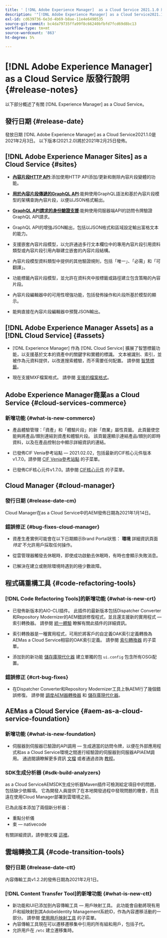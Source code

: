 ```yaml
---
title: ' [!DNL Adobe Experience Manager]  as a Cloud Service 2021.1.0 版發行說明。'
description: '"[!DNL Adobe Experience Manager] as a Cloud Service2021.1.0發行說明。」'
exl-id: cd639736-6e3d-4b69-b8ae-11e4e6490535
source-git-commit: bc4da79735ffa99f8c66240bfbfd7fcd69d8bc13
workflow-type: tm+mt
source-wordcount: '863'
ht-degree: 5%

---
```



# [!DNL Adobe Experience Manager] as a Cloud Service 版發行說明  {#release-notes}

以下部分概述了有關 [!DNL Experience Manager] as a Cloud Service。

## 發行日期 {#release-date}

發放日期 [!DNL Adobe Experience Manager] as a Cloud Service2021.1.0是2021年2月3日。
以下版本(2021.2.0)將於2021年2月25日發佈。

## [!DNL Adobe Experience Manager Sites] as a Cloud Service {#sites}

* **[內容片段HTTP API](/help/assets/content-fragments/assets-api-content-fragments.md)**:添加使用HTTP API添加/更新和刪除內容片段變體的功能。

* **[用於內容片段傳遞的GraphQL API](/help/headless/graphql-api/content-fragments.md)**:能夠使用GraphQL語法和基於內容片段模型的架構查詢內容片段，以便以JSON格式輸出。

* **[GraphQL API請求的身份驗證支援](/help/headless/security/authentication.md)**:能夠使用伺服器端API的訪問令牌驗證GraphQL API請求。

* GraphQL API的增強JSON輸出，包括以JSON格式和區域設定輸出富格文本的能力。

* 支援嵌套內容片段模型，以允許通過多行文本欄位中的專用內容片段引用資料類型或內容片段引用內聯建立嵌套的內容片段結構。

* 內容片段模型資料類型中提供的其他驗證規則，包括「唯一」、「必需」和「可翻譯」。

* 功能標籤內容片段模型，並允許在資料夾中按標籤或路徑建立包含策略的內容片段。

* 內容片段編輯器中的可用性增強功能，包括發佈操作和片段所基於模型的顯示。

* 能夠直接在內容片段編輯器中預覽JSON輸出。


## [!DNL Adobe Experience Manager Assets] as a [!DNL Cloud Service] {#assets}

* [!DNL Experience Manager] 作為 [!DNL Cloud Service] 擴展了智慧標籤功能，以支援基於文本的資產中的關鍵字和實體的標識。 文本被識別、索引，並被作為元資料提供，以改進搜索體驗，而不需要任何配置。 請參閱 [智慧標籤](/help/assets/smart-tags.md)。

* 現在支援MXF檔案格式。 請參閱 [支援的檔案格式](/help/assets/file-format-support.md#video-formats)。

## Adobe Experience Manager商業as a Cloud Service {#cloud-services-commerce}

### 新增功能 {#what-is-new-commerce}

* 產品體驗管理：「資產」和「體驗片段」的新「商業」屬性頁籤。 此頁籤使您能夠將產品/類別連結到資產和體驗片段。 該頁籤還顯示連結產品/類別的即時資料，以及在產品控制台中顯示詳細資訊的連結。

* 已發佈CIF Venia參考站點 — 2021.02.02，包括最新的CIF核心元件版本v1.7.0。請參閱 [CIF Venia參考站點](https://github.com/adobe/aem-cif-guides-venia/releases/tag/venia-2021.02.02) 的子菜單。

* 已發佈CIF核心元件v1.7.0。請參閱 [CIF核心元件](https://github.com/adobe/aem-core-cif-components/releases/tag/core-cif-components-reactor-1.7.0) 的子菜單。

## Cloud Manager {#cloud-manager}

### 發行日期 {#release-date-cm}

Cloud Manager在as a Cloud Service中的AEM發佈日期為2021年1月14日。

### 錯誤修正 {#bug-fixes-cloud-manager}

* 資產生產實例可能會在以下日期顯示Brand Portal狀態： **環境** 詳細資訊頁面 *待定* 不允許用戶採取任何操作。

* 從雲管理器觸發去休眠時，即使成功啟動去休眠時，有時也會顯示失敗消息。

* 已解決在建立或刪除環境時遇到的極少數故障。

## 程式碼重構工具 {#code-refactoring-tools}

### [!DNL Code Refactoring Tools]的新增功能 {#what-is-new-crt}

* 已發佈新版本的AIO-CLI插件。 此插件的最新版本包括Dispatcher Converter和Repository Modernizer的AEM錯誤修復程式，並且還支援新的實用程式 — 索引轉換器。 請參閱 [統一體驗](https://experienceleague.adobe.com/docs/experience-manager-cloud-service/moving/refactoring-tools/unified-experience.html?lang=en#benefits) 瞭解有關此插件的詳細資訊。

* 索引轉換器是一種實用程式，可用於將客戶的自定義OAK索引定義轉換為AEMas a Cloud Service相容的OAK索引定義。 請參閱 [索引轉換器](https://github.com/adobe/aem-cloud-service-source-migration/tree/master/packages/index-converter) 的子菜單。

* 添加到的新功能 [儲存庫現代化器](https://github.com/adobe/aem-cloud-service-source-migration/tree/master/packages/repository-modernizer) 建立單獨的包 `ui.config` 包含所有OSGi配置。

### 錯誤修正 {#crt-bug-fixes}

* 在Dispatcher Converter和Repository Modernizer工具上執AEM行了幾個錯誤修復。 請參閱 [調度AEM器轉換器](https://github.com/adobe/aem-cloud-service-source-migration/tree/master/packages/dispatcher-converter) 和 [儲存庫現代化器](https://github.com/adobe/aem-cloud-service-source-migration/tree/master/packages/repository-modernizer)。

## AEMas a Cloud Service {#aem-as-a-cloud-service-foundation}

### 新增功能 {#what-is-new-foundation}

* 伺服器到伺服器已驗證的API調用 — 生成適當的訪問令牌，以便在外部應用程式和as a Cloud Service環境之間進行經驗證的伺服器到伺服器APIAEM調用。 通過閱讀瞭解更多資訊 [文檔](/help/implementing/developing/introduction/generating-access-tokens-for-server-side-apis.md) 或者通過咨詢 [教程](https://experienceleague.adobe.com/docs/experience-manager-learn/getting-started-with-aem-headless/authentication/overview.html?lang=en#authentication)。

### SDK生成分析器 {#sdk-build-analyzers}

as a Cloud ServiceAEMSDK生成分析器Maven插件可檢測給定項目中的問題，包括缺少依賴項。 它為開發人員提供了在本地開發過程中發現問題的機會，而且遠在使用Cloud Manager部署到雲環境之前。

已為此版本添加了兩個新分析器：

* 重點分析儀
* 束 — nativecode

有關詳細資訊，請參閱文檔 [這裡](https://experienceleague.adobe.com/docs/experience-manager-core-components/using/developing/archetype/build-analyzer-maven-plugin.html?lang=en#developing)。

## 雲端轉換工具 {#code-transition-tools}

### 發行日期 {#release-date-ctt}

內容傳輸工具v1.2.2的發佈日期為2021年2月1日。

### [!DNL Content Transfer Tool]的新增功能 {#what-is-new-ctt}

* 新功能和UI已添加到內容傳輸工具 — 用戶映射工具。 此功能會自動將現有用戶和組映射到其AdobeIdentity Management系統ID，作為內容遷移活動的一部分。 請參閱 [使用用戶映射工具](https://experienceleague.adobe.com/docs/experience-manager-cloud-service/moving/cloud-migration/content-transfer-tool/using-user-mapping-tool.html) 的子菜單。
* 內容傳輸工具現在可以遷移遷移集中引用的所有組和用戶，包括子代。
* 允許用戶在 `/etc` 建立遷移集時。
